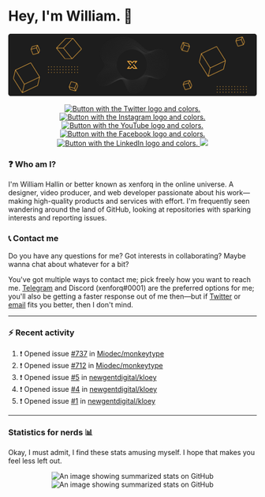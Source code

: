 <!-- HEADER -->
# Hey, I'm William. 👋
<a href="https://xenforq.com"><img src="https://raw.githubusercontent.com/xenforq/xenforq/master/img_header.png" alt="A banner showing the xenforq logo."></a>

<!-- SOCIALS -->
<p align="center">
	<a href="https://twitter.com/xenforq">
      	<img src="https://img.shields.io/badge/twitter-%231DA1F2.svg?&style=for-the-badge&logo=twitter&logoColor=white" alt="Button with the Twitter logo and colors.">
  </a>
	<a href="https://instagram.com/xenforq">
      	<img src="https://img.shields.io/badge/instagram-%23E4405F.svg?&style=for-the-badge&logo=instagram&logoColor=white" alt="Button with the Instagram logo and colors.">
  </a>
	<a href="https://youtube.com/xenforq">
      	<img src="https://img.shields.io/badge/youtube-%23FF0000.svg?&style=for-the-badge&logo=youtube&logoColor=white" alt="Button with the YouTube logo and colors.">
  </a>
	<a href="https://dribbble.com/xenforq/">
      	<img src="https://img.shields.io/badge/dribbble-%23EA4C89.svg?&style=for-the-badge&logo=dribbble&logoColor=white" alt="Button with the Facebook logo and colors.">
  </a>
	<a href="https://linkedin.com/in/xenforq/">
      	<img src="https://img.shields.io/badge/linkedin-%230077B5.svg?&style=for-the-badge&logo=linkedin&logoColor=white" alt="Button with the LinkedIn logo and colors.">
  </a>
 	<img src="https://badges.pufler.dev/visits/xenforq/xenforq?style=for-the-badge">
</p>

<!-- BIOGRAPHY -->
### ❓ Who am I?
I'm William Hallin or better known as xenforq in the online universe. A designer, video producer, and web developer passionate about his work—making high-quality products and services with effort. I'm frequently seen wandering around the land of GitHub, looking at repositories with sparking interests and reporting issues.

<!-- CONTACT -->
### 📞 Contact me 
Do you have any questions for me? Got interests in collaborating? Maybe wanna chat about whatever for a bit? 

You've got multiple ways to contact me; pick freely how you want to reach me. <a href="https://t.me/xenforq">Telegram</a> and Discord (xenforq#0001) are the preferred options for me; you'll also be getting a faster response out of me then—but if <a href="https://twitter.com/xenforq">Twitter</a> or <a href="mailto:hello@xenforq.com?subject=Hey William!">email</a> fits you better, then I don't mind. 

<!-- hr -->
<hr>

<!-- ACTIVITY -->
### ⚡️ Recent activity
<!--START_SECTION:activity-->
1. ❗️ Opened issue [#737](https://github.com/Miodec/monkeytype/issues/737) in [Miodec/monkeytype](https://github.com/Miodec/monkeytype)
2. ❗️ Opened issue [#712](https://github.com/Miodec/monkeytype/issues/712) in [Miodec/monkeytype](https://github.com/Miodec/monkeytype)
3. ❗️ Opened issue [#5](https://github.com/newgentdigital/kloey/issues/5) in [newgentdigital/kloey](https://github.com/newgentdigital/kloey)
4. ❗️ Opened issue [#4](https://github.com/newgentdigital/kloey/issues/4) in [newgentdigital/kloey](https://github.com/newgentdigital/kloey)
5. ❗️ Opened issue [#1](https://github.com/newgentdigital/kloey/issues/1) in [newgentdigital/kloey](https://github.com/newgentdigital/kloey)
<!--END_SECTION:activity-->

<!-- hr -->
<hr>

<!-- GITHUB STATS -->
### Statistics for nerds 📊
Okay, I must admit, I find these stats amusing myself. I hope that makes you feel less left out.</p>

<p align="center">
  <img src="https://github-readme-stats.vercel.app/api?username=xenforq&count_private=true&show_icons=true&text_color=1d1d1d&title_color=1d1d1d&icon_color=1d1d1d" alt="An image showing summarized stats on GitHub">
  <img src="https://github-readme-stats.vercel.app/api/top-langs/?username=xenforq&layout=compact&title_color=1d1d1d&langs_count=3" alt="An image showing summarized stats on GitHub">
</p>
